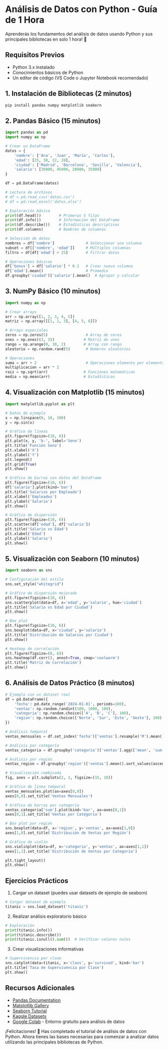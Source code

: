 # Análisis de Datos con Python - Guía de 1 Hora

Aprenderás los fundamentos del análisis de datos usando Python y sus principales bibliotecas en solo 1 hora! 🚀

## Requisitos Previos
- Python 3.x instalado
- Conocimientos básicos de Python
- Un editor de código (VS Code o Jupyter Notebook recomendado)

## 1. Instalación de Bibliotecas (2 minutos)
```bash
pip install pandas numpy matplotlib seaborn
```

## 2. Pandas Básico (15 minutos)

```python
import pandas as pd
import numpy as np

# Crear un DataFrame
datos = {
    'nombre': ['Ana', 'Juan', 'María', 'Carlos'],
    'edad': [25, 30, 22, 28],
    'ciudad': ['Madrid', 'Barcelona', 'Sevilla', 'Valencia'],
    'salario': [30000, 45000, 28000, 35000]
}

df = pd.DataFrame(datos)

# Lectura de archivos
# df = pd.read_csv('datos.csv')
# df = pd.read_excel('datos.xlsx')

# Exploración básica
print(df.head())        # Primeras 5 filas
print(df.info())        # Información del DataFrame
print(df.describe())    # Estadísticas descriptivas
print(df.columns)       # Nombres de columnas

# Selección de datos
nombres = df['nombre']              # Seleccionar una columna
subset = df[['nombre', 'edad']]     # Múltiples columnas
filtro = df[df['edad'] > 25]        # Filtrar datos

# Operaciones básicas
df['bonus'] = df['salario'] * 0.1   # Crear nueva columna
df['edad'].mean()                   # Promedio
df.groupby('ciudad')['salario'].mean()  # Agrupar y calcular
```

## 3. NumPy Básico (10 minutos)

```python
import numpy as np

# Crear arrays
arr = np.array([1, 2, 3, 4, 5])
matriz = np.array([[1, 2, 3], [4, 5, 6]])

# Arrays especiales
zeros = np.zeros(5)                 # Array de ceros
ones = np.ones((3, 3))             # Matriz de unos
rango = np.arange(0, 10, 2)        # Array con rango
aleatorio = np.random.rand(5)       # Números aleatorios

# Operaciones
suma = arr + 2                      # Operaciones elemento por elemento
multiplicacion = arr * 2
raiz = np.sqrt(arr)                # Funciones matemáticas
media = np.mean(arr)               # Estadísticas
```

## 4. Visualización con Matplotlib (15 minutos)

```python
import matplotlib.pyplot as plt

# Datos de ejemplo
x = np.linspace(0, 10, 100)
y = np.sin(x)

# Gráfico de líneas
plt.figure(figsize=(10, 6))
plt.plot(x, y, 'b-', label='Seno')
plt.title('Función Seno')
plt.xlabel('X')
plt.ylabel('Y')
plt.legend()
plt.grid(True)
plt.show()

# Gráfico de barras con datos del DataFrame
plt.figure(figsize=(10, 6))
df['salario'].plot(kind='bar')
plt.title('Salarios por Empleado')
plt.xlabel('Empleados')
plt.ylabel('Salario')
plt.show()

# Gráfico de dispersión
plt.figure(figsize=(10, 6))
plt.scatter(df['edad'], df['salario'])
plt.title('Salario vs Edad')
plt.xlabel('Edad')
plt.ylabel('Salario')
plt.show()
```

## 5. Visualización con Seaborn (10 minutos)

```python
import seaborn as sns

# Configuración del estilo
sns.set_style("whitegrid")

# Gráfico de dispersión mejorado
plt.figure(figsize=(10, 6))
sns.scatterplot(data=df, x='edad', y='salario', hue='ciudad')
plt.title('Salario vs Edad por Ciudad')
plt.show()

# Box plot
plt.figure(figsize=(10, 6))
sns.boxplot(data=df, x='ciudad', y='salario')
plt.title('Distribución de Salarios por Ciudad')
plt.show()

# Heatmap de correlación
plt.figure(figsize=(8, 6))
sns.heatmap(df.corr(), annot=True, cmap='coolwarm')
plt.title('Matriz de Correlación')
plt.show()
```

## 6. Análisis de Datos Práctico (8 minutos)

```python
# Ejemplo con un dataset real
df = pd.DataFrame({
    'fecha': pd.date_range('2024-01-01', periods=100),
    'ventas': np.random.randint(100, 1000, 100),
    'categoria': np.random.choice(['A', 'B', 'C'], 100),
    'region': np.random.choice(['Norte', 'Sur', 'Este', 'Oeste'], 100)
})

# Análisis temporal
ventas_mensuales = df.set_index('fecha')['ventas'].resample('M').mean()

# Análisis por categoría
ventas_categoria = df.groupby('categoria')['ventas'].agg(['mean', 'sum', 'count'])

# Análisis por región
ventas_region = df.groupby('region')['ventas'].mean().sort_values(ascending=False)

# Visualización combinada
fig, axes = plt.subplots(2, 2, figsize=(15, 10))

# Gráfico de línea temporal
ventas_mensuales.plot(ax=axes[0,0])
axes[0,0].set_title('Ventas Mensuales')

# Gráfico de barras por categoría
ventas_categoria['sum'].plot(kind='bar', ax=axes[0,1])
axes[0,1].set_title('Ventas por Categoría')

# Box plot por región
sns.boxplot(data=df, x='region', y='ventas', ax=axes[1,0])
axes[1,0].set_title('Distribución de Ventas por Región')

# Gráfico de violín
sns.violinplot(data=df, x='categoria', y='ventas', ax=axes[1,1])
axes[1,1].set_title('Distribución de Ventas por Categoría')

plt.tight_layout()
plt.show()
```

## Ejercicios Prácticos

1. Cargar un dataset (puedes usar datasets de ejemplo de seaborn)
```python
# Cargar dataset de ejemplo
titanic = sns.load_dataset('titanic')
```

2. Realizar análisis exploratorio básico
```python
# Exploración
print(titanic.info())
print(titanic.describe())
print(titanic.isnull().sum())  # Verificar valores nulos
```

3. Crear visualizaciones informativas
```python
# Supervivencia por clase
sns.catplot(data=titanic, x='class', y='survived', kind='bar')
plt.title('Tasa de Supervivencia por Clase')
plt.show()
```

## Recursos Adicionales
- [Pandas Documentation](https://pandas.pydata.org/docs/)
- [Matplotlib Gallery](https://matplotlib.org/stable/gallery/index.html)
- [Seaborn Tutorial](https://seaborn.pydata.org/tutorial.html)
- [Kaggle Datasets](https://www.kaggle.com/datasets)
- [Google Colab](https://colab.research.google.com/) - Entorno gratuito para análisis de datos

¡Felicitaciones! 🎉 Has completado el tutorial de análisis de datos con Python. Ahora tienes las bases necesarias para comenzar a analizar datos utilizando las principales bibliotecas de Python.
